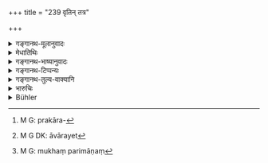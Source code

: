 +++
title = "239 वृतिन् तत्र"

+++

<details><summary>गङ्गानथ-मूलानुवादः</summary>

One should set up an enclosure there which the camel cannot see, and shut up every opening through which the head of a dog ok a boar could be thrust.—(239)
</details>

<details><summary>मेधातिथिः</summary>

कण्टकशाखादीनां प्राकारविन्यासः[^१०७] पशुप्रवेशवारणार्थः क्षेत्रारामादीनां **वृतिर्** उच्यते । या क्वचित् पर्णिकेति प्रसिद्धा। वारणा **वृतिः**। तस्या उन्नतिर् इयती कर्तव्या ययोष्ट्रो नावलोकयति । 


[^१०७]:
     M G: prakāra-

- <u>किम्</u> इयं द्वितीया तृतीयार्थे **याम् उष्ट्र** इति । 

- <u>नेति</u> ब्रूमः । 

- <u>कथं</u> तर्हि वृतिम् उष्ट्रो न पश्यति । 

<u>महोत्सेधाया</u> द्वितीयपार्श्वस्यादर्शनाद् अदृष्टैव वृतिः ।   
**छिद्रं च** विवरम् **वारयेत्**[^१०८] **सर्वम्** । **श्वसूकरमुखेन** यद् अनुगम्यते तन् मुखपरिमाणम्[^१०९] । तथा कुर्याद् यथा श्वसुखं न माति । तन्मुखाद् अप्य् अल्पछिद्रम् इत्य् अर्थः ॥ ८.२३९ ॥



[^१०९]:
     M G: mukhaṃ parimāṇaṃ


[^१०८]:
     M G DK: āvārayet

_तथा कृतायां वृतौ ।_
</details>

<details><summary>गङ्गानथ-भाष्यानुवादः</summary>

‘*Enclosure*’—is the name given to a fencing of thorns and twigs that is put up round fields and gardens for the preventing of the entrance of cattle; in some places this is called ‘*parṇikā*.’

The height of this enclosure should be such that the camel shall not look over it.

“Is the accusative ending in ‘*yām*,’ ‘*which*,’ used in the sense of the Instrumental?” Our answer is—*no*.

“How then would be the camel not see the *enclosure*?”

If it is very high, its other side being not visible, the enclosure is as good as *not seen*.

All the openings should also he closed,—such openings as can he entered by the head of the dog or the hog; *i.e*, the gaps that may be of the size of the head of these animals: the sense is that every effort should be made so that their head may not be thrust in.—(239)

After the enclosure has been set up—
</details>

<details><summary>गङ्गानथ-टिप्पन्यः</summary>

This verse is quoted in *Mitākṣarā* (2.162) as laying down the necessity
of fencing fields and gardens; and *Bālambhaṭṭī* adds the following
notes:—‘*Tatra*’, round the field,—the fence should be so high that even
a tall animal like the camel should not be able to see the crops from
the other side;—‘*mukhānugam*’, enabling the mouth of the dog or the hog
lo reach the crops,—‘*mukhonantam*’ is another reading;—the meaning is
as “follows:—One should build a fence, like a wall, round the field,
which should be so high that the camel may not be able to see the crops;
and if there are any holes there, large enough to enable the dog or the
hog to thrust its mouth into it, then all these should be securely
closed up: If we read ‘*vā vārayet*’, then the second half is to be
taken as laying down another method of having the fence.
</details>

<details><summary>गङ्गानथ-तुल्य-वाक्यानि</summary>

*Nārada* (11.41).—‘On that side of the field which faces the road, a
fence shall ho made, over which a camel cannot look, nor horses or
cattle jump, and which a hoar cannot break through.’

*Śaṅkha-Likhita* (Vivādaratnākara, p. 233).—‘Round a field situated on
the road-side, an enclosure should he erected which the camel may not
look over, nor may horses or boars be able to gain entrance.’
</details>

<details><summary>भारुचिः</summary>

पशुवारणसमर्थायाम् तु वृतौ कृतायां सस्योपघाते पालस्य दोषः स्यात् ॥ ८.२३८ ॥
</details>

<details><summary>Bühler</summary>

239	(The owner of the field) shall make there a hedge over which a camel cannot look, and stop every gap through which a dog or a boar can thrust his head.
</details>
